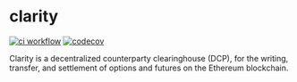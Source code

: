 # clarity

[![ci workflow](https://github.com/neodaoist/clarity/actions/workflows/ci.yml/badge.svg)](https://github.com/neodaoist/clarity/actions/workflows/ci.yml)
[![codecov](https://codecov.io/gh/neodaoist/clarity/graph/badge.svg?token=ACMCWHK5TZ)](https://codecov.io/gh/neodaoist/clarity)

Clarity is a decentralized counterparty clearinghouse (DCP), for the writing, transfer, and settlement of options and futures on the Ethereum blockchain.
